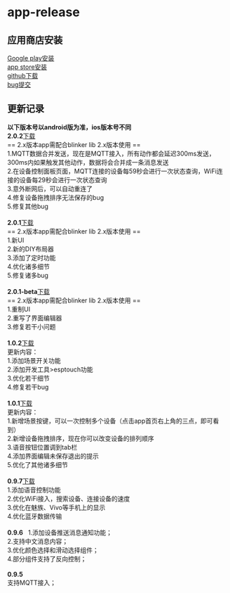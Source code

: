 # app-release  
## 应用商店安装  
[Google play安装](https://play.google.com/store/apps/details?id=iot.clz.me)  
[app store安装](https://itunes.apple.com/cn/app/id1357907814)  
[github下载](https://github.com/blinker-iot/app-release/releases)  
[bug提交](https://www.arduino.cn/thread-81133-1-1.html)  
## 更新记录  
**以下版本号以android版为准，ios版本号不同**  
**2.0.2**[下载](https://github.com/blinker-iot/app-release/releases/download/2.0.2/blinker-2.0.2.apk)  
== 2.x版本app需配合blinker lib 2.x版本使用 ==  
1.MQTT数据合并发送，现在是MQTT接入，所有动作都会延迟300ms发送，300ms内如果触发其他动作，数据将会合并成一条消息发送  
2.在设备控制面板页面，MQTT连接的设备每59秒会进行一次状态查询，WiFi连接的设备每29秒会进行一次状态查询  
3.意外断网后，可以自动重连了  
4.修复设备拖拽排序无法保存的bug  
5.修复其他bug  
<br>
**2.0.1**[下载](https://github.com/blinker-iot/app-release/releases/download/2.0.1/blinker-2.0.1.apk)  
== 2.x版本app需配合blinker lib 2.x版本使用 ==  
1.新UI  
2.新的DIY布局器  
3.添加了定时功能  
4.优化诸多细节  
5.修复诸多bug  
<br>
**2.0.1-beta**[下载](https://github.com/blinker-iot/app-release/releases/download/2.0.1-beta/blinker2.0.1-beta.apk)  
== 2.x版本app需配合blinker lib 2.x版本使用 ==  
1.重制UI  
2.重写了界面编辑器  
3.修复若干小问题  
<br>
**1.0.2**[下载](https://github.com/blinker-iot/app-release/releases/download/1.0.2/blinker-1.0.2.apk)  
更新内容：  
1.添加场景开关功能  
2.添加开发工具>esptouch功能  
3.优化若干细节  
4.修复若干bug  
<br>
**1.0.1**[下载](https://github.com/blinker-iot/app-release/releases/download/1.0.1-beta/blinker-1.0.1-beta.apk)  
更新内容：  
1.新增场景按键，可以一次控制多个设备（点击app首页右上角的三点，即可看到）  
2.新增设备拖拽排序，现在你可以改变设备的排列顺序  
3.语音按钮位置调到tab栏  
4.添加界面编辑未保存退出的提示  
5.优化了其他诸多细节  
<br>
**0.9.7**[下载](https://github.com/blinker-iot/app-release/releases/download/0.9.7/blinker-0.9.7.apk)  
1.添加语音控制功能  
2.优化WiFi接入，搜索设备、连接设备的速度  
3.优化在魅族、Vivo等手机上的显示  
4.优化蓝牙数据传输  
<br>
**0.9.6**  
1.添加设备推送消息通知功能；  
2.支持中文消息内容；  
3.优化颜色选择和滑动选择组件；  
4.部分组件支持了反向控制；  
<br>
**0.9.5**  
支持MQTT接入；  
